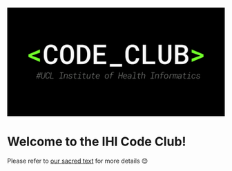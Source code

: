![](content/images/logo/CodeClubLong.png)

# Welcome to the IHI Code Club!

Please refer to [our sacred text](https://ucl-ihi.github.io/CodeClub-Bible/) for more details :blush:
